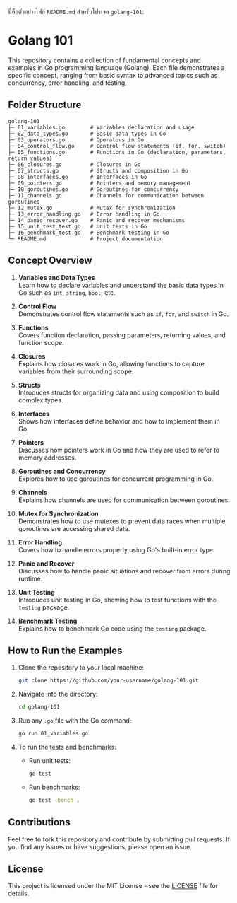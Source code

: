นี่คือตัวอย่างไฟล์ `README.md` สำหรับโปรเจค `golang-101`:

# Golang 101

This repository contains a collection of fundamental concepts and examples in Go programming language (Golang). Each file demonstrates a specific concept, ranging from basic syntax to advanced topics such as concurrency, error handling, and testing.

## Folder Structure

```
golang-101
├─ 01_variables.go        # Variables declaration and usage
├─ 02_data_types.go       # Basic data types in Go
├─ 03_operators.go        # Operators in Go
├─ 04_control_flow.go     # Control flow statements (if, for, switch)
├─ 05_functions.go        # Functions in Go (declaration, parameters, return values)
├─ 06_closures.go         # Closures in Go
├─ 07_structs.go          # Structs and composition in Go
├─ 08_interfaces.go       # Interfaces in Go
├─ 09_pointers.go         # Pointers and memory management
├─ 10_goroutines.go       # Goroutines for concurrency
├─ 11_channels.go         # Channels for communication between goroutines
├─ 12_mutex.go            # Mutex for synchronization
├─ 13_error_handling.go   # Error handling in Go
├─ 14_panic_recover.go    # Panic and recover mechanisms
├─ 15_unit_test_test.go   # Unit tests in Go
├─ 16_benchmark_test.go   # Benchmark testing in Go
└─ README.md              # Project documentation
```

## Concept Overview

1. **Variables and Data Types**  
   Learn how to declare variables and understand the basic data types in Go such as `int`, `string`, `bool`, etc.

2. **Control Flow**  
   Demonstrates control flow statements such as `if`, `for`, and `switch` in Go.

3. **Functions**  
   Covers function declaration, passing parameters, returning values, and function scope.

4. **Closures**  
   Explains how closures work in Go, allowing functions to capture variables from their surrounding scope.

5. **Structs**  
   Introduces structs for organizing data and using composition to build complex types.

6. **Interfaces**  
   Shows how interfaces define behavior and how to implement them in Go.

7. **Pointers**  
   Discusses how pointers work in Go and how they are used to refer to memory addresses.

8. **Goroutines and Concurrency**  
   Explores how to use goroutines for concurrent programming in Go.

9. **Channels**  
   Explains how channels are used for communication between goroutines.

10. **Mutex for Synchronization**  
    Demonstrates how to use mutexes to prevent data races when multiple goroutines are accessing shared data.

11. **Error Handling**  
    Covers how to handle errors properly using Go's built-in error type.

12. **Panic and Recover**  
    Discusses how to handle panic situations and recover from errors during runtime.

13. **Unit Testing**  
    Introduces unit testing in Go, showing how to test functions with the `testing` package.

14. **Benchmark Testing**  
    Explains how to benchmark Go code using the `testing` package.

## How to Run the Examples

1. Clone the repository to your local machine:

    ```bash
    git clone https://github.com/your-username/golang-101.git
    ```

2. Navigate into the directory:

    ```bash
    cd golang-101
    ```

3. Run any `.go` file with the Go command:

    ```bash
    go run 01_variables.go
    ```

4. To run the tests and benchmarks:

    - Run unit tests:

      ```bash
      go test
      ```

    - Run benchmarks:

      ```bash
      go test -bench .
      ```

## Contributions

Feel free to fork this repository and contribute by submitting pull requests. If you find any issues or have suggestions, please open an issue.

## License

This project is licensed under the MIT License - see the [LICENSE](LICENSE) file for details.
